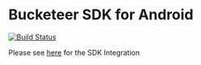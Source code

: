 # Bucketeer SDK for Android

[![Build Status](https://app.bitrise.io/app/a2705d98ba8d9bd1/status.svg?token=lqqdLDWGcAKfKNZdQczk_w&branch=master)](https://app.bitrise.io/app/a2705d98ba8d9bd1)

Please see [here](https://bucketeer.io/docs/#/sdk-tutorial-android-setup) for the SDK Integration
